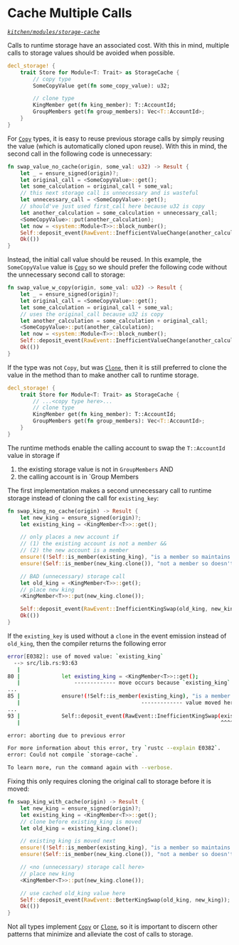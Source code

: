# Cache Multiple Calls
*[`kitchen/modules/storage-cache`](https://github.com/substrate-developer-hub/recipes/tree/master/kitchen/modules/storage-cache)*

Calls to runtime storage have an associated cost. With this in mind, multiple calls to storage values should be avoided when possible.

```rust
decl_storage! {
    trait Store for Module<T: Trait> as StorageCache {
        // copy type
        SomeCopyValue get(fn some_copy_value): u32;

        // clone type
        KingMember get(fn king_member): T::AccountId;
        GroupMembers get(fn group_members): Vec<T::AccountId>;
    }
}
```


For [`Copy`](https://doc.rust-lang.org/std/marker/trait.Copy.html) types, it is easy to reuse previous storage calls by simply reusing the value (which is automatically cloned upon reuse). With this in mind, the second call in the following code is unnecessary:

```rust
fn swap_value_no_cache(origin, some_val: u32) -> Result {
    let _ = ensure_signed(origin)?;
    let original_call = <SomeCopyValue>::get();
    let some_calculation = original_call + some_val;
    // this next storage call is unnecessary and is wasteful
    let unnecessary_call = <SomeCopyValue>::get();
    // should've just used first_call here because u32 is copy
    let another_calculation = some_calculation + unnecessary_call;
    <SomeCopyValue>::put(another_calculation);
    let now = <system::Module<T>>::block_number();
    Self::deposit_event(RawEvent::InefficientValueChange(another_calculation, now));
    Ok(())
}
```

Instead, the initial call value should be reused. In this example, the `SomeCopyValue` value is [`Copy`](https://doc.rust-lang.org/std/marker/trait.Copy.html) so we should prefer the following code without the unnecessary second call to storage:

```rust
fn swap_value_w_copy(origin, some_val: u32) -> Result {
    let _ = ensure_signed(origin)?;
    let original_call = <SomeCopyValue>::get();
    let some_calculation = original_call + some_val;
    // uses the original_call because u32 is copy
    let another_calculation = some_calculation + original_call;
    <SomeCopyValue>::put(another_calculation);
    let now = <system::Module<T>>::block_number();
    Self::deposit_event(RawEvent::InefficientValueChange(another_calculation, now));
    Ok(())
}
```

If the type was not `Copy`, but was [`Clone`](https://doc.rust-lang.org/std/clone/trait.Clone.html), then it is still preferred to clone the value in the method than to make another call to runtime storage.

```rust
decl_storage! {
    trait Store for Module<T: Trait> as StorageCache {
        // ...<copy type here>...
        // clone type
        KingMember get(fn king_member): T::AccountId;
        GroupMembers get(fn group_members): Vec<T::AccountId>;
    }
}
```

The runtime methods enable the calling account to swap the `T::AccountId` value in storage if
1. the existing storage value is not in `GroupMembers` AND
2. the calling account is in `Group Members

The first implementation makes a second unnecessary call to runtime storage instead of cloning the call for `existing_key`:
```rust
fn swap_king_no_cache(origin) -> Result {
    let new_king = ensure_signed(origin)?;
    let existing_king = <KingMember<T>>::get();

    // only places a new account if
    // (1) the existing account is not a member &&
    // (2) the new account is a member
    ensure!(!Self::is_member(existing_king), "is a member so maintains priority");
    ensure!(Self::is_member(new_king.clone()), "not a member so doesn't get priority");

    // BAD (unnecessary) storage call
    let old_king = <KingMember<T>>::get();
    // place new king
    <KingMember<T>>::put(new_king.clone());

    Self::deposit_event(RawEvent::InefficientKingSwap(old_king, new_king));
    Ok(())
}
```

If the `existing_key` is used without a `clone` in the event emission instead of `old_king`, then the compiler returns the following error

```bash
error[E0382]: use of moved value: `existing_king`
  --> src/lib.rs:93:63
   |
80 |             let existing_king = <KingMember<T>>::get();
   |                 ------------- move occurs because `existing_king` has type `<T as srml_system::Trait>::AccountId`, which does not implement the `Copy` trait
...
85 |             ensure!(!Self::is_member(existing_king), "is a member so maintains priority");
   |                                      ------------- value moved here
...
93 |             Self::deposit_event(RawEvent::InefficientKingSwap(existing_king, new_king));
   |                                                               ^^^^^^^^^^^^^ value used here after move

error: aborting due to previous error

For more information about this error, try `rustc --explain E0382`.
error: Could not compile `storage-cache`.

To learn more, run the command again with --verbose.
```

Fixing this only requires cloning the original call to storage before it is moved:

```rust
fn swap_king_with_cache(origin) -> Result {
    let new_king = ensure_signed(origin)?;
    let existing_king = <KingMember<T>>::get();
    // clone before existing_king is moved
    let old_king = existing_king.clone();

    // existing king is moved next
    ensure!(!Self::is_member(existing_king), "is a member so maintains priority");
    ensure!(Self::is_member(new_king.clone()), "not a member so doesn't get priority");

    // <no (unnecessary) storage call here>
    // place new king
    <KingMember<T>>::put(new_king.clone());

    // use cached old_king value here
    Self::deposit_event(RawEvent::BetterKingSwap(old_king, new_king));
    Ok(())
}
```

Not all types implement [`Copy`](https://doc.rust-lang.org/std/marker/trait.Copy.html) or [`Clone`](https://doc.rust-lang.org/std/clone/trait.Clone.html), so it is important to discern other patterns that minimize and alleviate the cost of calls to storage.
